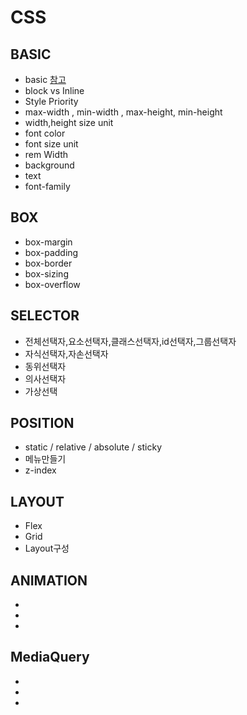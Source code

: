# CSS

BASIC
---
- basic [참고](https://developer.mozilla.org/ko/docs/Learn/Getting_started_with_the_web/CSS_basics)
- block vs Inline 
- Style Priority
- max-width , min-width , max-height, min-height
- width,height size unit
- font color 
- font size unit
- rem Width
- background
- text
- font-family

BOX
---
- box-margin
- box-padding
- box-border
- box-sizing
- box-overflow

SELECTOR
---
- 전체선택자,요소선택자,클래스선택자,id선택자,그룹선택자
- 자식선택자,자손선택자
- 동위선택자
- 의사선택자
- 가상선택

POSITION
---
- static / relative / absolute / sticky
- 메뉴만들기
- z-index

LAYOUT
---
- Flex
- Grid
- Layout구성


ANIMATION
---
- 
-
-

MediaQuery
---
-
-
-



 
